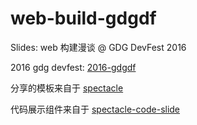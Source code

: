 # web-build-gdgdf
Slides: web 构建漫谈 @ GDG DevFest 2016


2016 gdg devfest: [2016-gdgdf](http://chinagdg.org/2016-devfest-beijing/)

分享的模板来自于 [spectacle](https://github.com/FormidableLabs/spectacle)

代码展示组件来自于 [spectacle-code-slide](https://github.com/thejameskyle/spectacle-code-slide)
